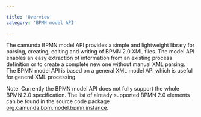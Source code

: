 ```yaml
---

title: 'Overview'
category: 'BPMN model API'

---
```


The camunda BPMN model API provides a simple and lightweight library for parsing,
creating, editing and writing of BPMN 2.0 XML files. The model API enables an easy
extraction of information from an existing process definition or to create a
complete new one without manual XML parsing. The BPMN model API is based on a
general XML model API which is useful for general XML processing.

Note: Currently the BPMN model API does not fully support the whole BPMN 2.0 specification.
The list of already supported BPMN 2.0 elements can be found in the source code package
[org.camunda.bpm.model.bpmn.instance](https://github.com/camunda/camunda-bpmn-model/tree/master/bpmn-model/src/main/java/org/camunda/bpm/model/bpmn/instance).

